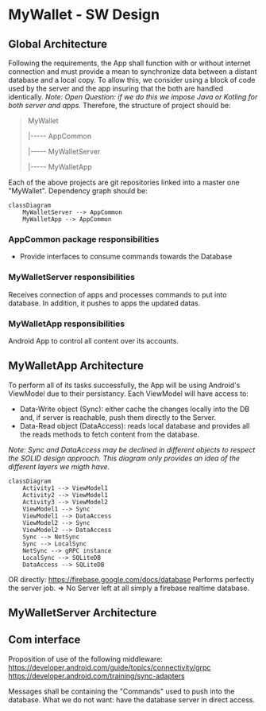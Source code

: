 # MyWallet - SW Design
## Global Architecture

Following the requirements, the App shall function with or without internet connection and must provide a mean to synchronize data between a distant database and a local copy.
To allow this, we consider using a block of code used by the server and the app insuring that the both are handled identically.
*Note: Open Question: if we do this we impose Java or Kotling for both server and apps.*
Therefore, the structure of project should be:
>MyWallet
>
>   |----- AppCommon
>   
>   |----- MyWalletServer
>   
>   |----- MyWalletApp

Each of the above projects are git repositories linked into a master one "MyWallet".
Dependency graph should be:

``` mermaid
classDiagram
    MyWalletServer --> AppCommon
    MyWalletApp --> AppCommon
```

### AppCommon package responsibilities
- Provide interfaces to consume commands towards the Database

### MyWalletServer responsibilities
Receives connection of apps and processes commands to put into database.
In addition, it pushes to apps the updated datas.

### MyWalletApp responsibilities
Android App to control all content over its accounts.

## MyWalletApp Architecture
To perform all of its tasks successfully, the App will be using Android's ViewModel due to their persistancy.
Each ViewModel will have access to:
- Data-Write object (Sync): either cache the changes locally into the DB and, if server is reachable, push them directly to the Server.
- Data-Read object (DataAccess): reads local database and provides all the reads methods to fetch content from the database.

*Note: Sync and DataAccess may be declined in different objects to respect the SOLID design approach.
This diagram only provides an idea of the different layers we migth have.*

``` mermaid
classDiagram
    Activity1 --> ViewModel1
    Activity2 --> ViewModel1
    Activity3 --> ViewModel2
    ViewModel1 --> Sync
    ViewModel1 --> DataAccess
    ViewModel2 --> Sync
    ViewModel2 --> DataAccess
    Sync --> NetSync
    Sync --> LocalSync
    NetSync --> gRPC instance
    LocalSync --> SQLiteDB
    DataAccess --> SQLiteDB
```

OR directly:
https://firebase.google.com/docs/database
Performs perfectly the server job. => No Server left at all simply a firebase realtime database.


## MyWalletServer Architecture

## Com interface
Proposition of use of the following middleware:
https://developer.android.com/guide/topics/connectivity/grpc
https://developer.android.com/training/sync-adapters

Messages shall be containing the "Commands" used to push into the database.
What we do not want: have the database server in direct access.
